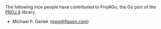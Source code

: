 The following nice people have contributed to Proj4Go, the Go port of the
[PROJ.4](http://proj4.org) library.

* Michael P. Gerlek (mpg@flaxen.com)
